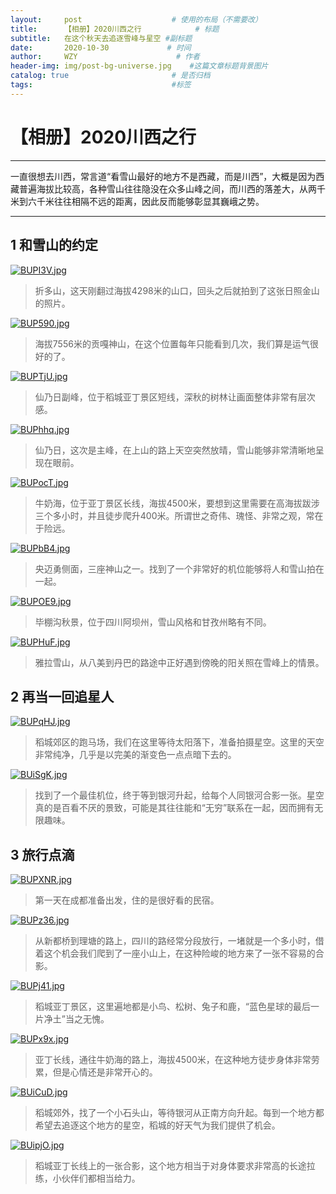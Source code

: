 ```yaml
---
layout:     post                    # 使用的布局（不需要改）
title:      【相册】2020川西之行            # 标题 
subtitle:   在这个秋天去追逐雪峰与星空 #副标题
date:       2020-10-30             # 时间
author:     WZY                      # 作者
header-img: img/post-bg-universe.jpg    #这篇文章标题背景图片
catalog: true                       # 是否归档
tags:                               #标签
--- 
```


# 【相册】2020川西之行

***

一直很想去川西，常言道“看雪山最好的地方不是西藏，而是川西”，大概是因为西藏普遍海拔比较高，各种雪山往往隐没在众多山峰之间，而川西的落差大，从两千米到六千米往往相隔不远的距离，因此反而能够彰显其巍峨之势。

***

## 1 和雪山的约定

[![BUPI3V.jpg](https://s1.ax1x.com/2020/10/31/BUPI3V.jpg)](https://imgchr.com/i/BUPI3V)
> 折多山，这天刚翻过海拔4298米的山口，回头之后就拍到了这张日照金山的照片。

[![BUP590.jpg](https://s1.ax1x.com/2020/10/31/BUP590.jpg)](https://imgchr.com/i/BUP590)
> 海拔7556米的贡嘎神山，在这个位置每年只能看到几次，我们算是运气很好的了。

[![BUPTjU.jpg](https://s1.ax1x.com/2020/10/31/BUPTjU.jpg)](https://imgchr.com/i/BUPTjU)
> 仙乃日副峰，位于稻城亚丁景区短线，深秋的树林让画面整体非常有层次感。

[![BUPhhq.jpg](https://s1.ax1x.com/2020/10/31/BUPhhq.jpg)](https://imgchr.com/i/BUPhhq)
> 仙乃日，这次是主峰，在上山的路上天空突然放晴，雪山能够非常清晰地呈现在眼前。

[![BUPocT.jpg](https://s1.ax1x.com/2020/10/31/BUPocT.jpg)](https://imgchr.com/i/BUPocT)
> 牛奶海，位于亚丁景区长线，海拔4500米，要想到这里需要在高海拔跋涉三个多小时，并且徒步爬升400米。所谓世之奇伟、瑰怪、非常之观，常在于险远。

[![BUPbB4.jpg](https://s1.ax1x.com/2020/10/31/BUPbB4.jpg)](https://imgchr.com/i/BUPbB4)
> 央迈勇侧面，三座神山之一。找到了一个非常好的机位能够将人和雪山拍在一起。

[![BUPOE9.jpg](https://s1.ax1x.com/2020/10/31/BUPOE9.jpg)](https://imgchr.com/i/BUPOE9)
> 毕棚沟秋景，位于四川阿坝州，雪山风格和甘孜州略有不同。

[![BUPHuF.jpg](https://s1.ax1x.com/2020/10/31/BUPHuF.jpg)](https://imgchr.com/i/BUPHuF)
> 雅拉雪山，从八美到丹巴的路途中正好遇到傍晚的阳关照在雪峰上的情景。


## 2 再当一回追星人

[![BUPqHJ.jpg](https://s1.ax1x.com/2020/10/31/BUPqHJ.jpg)](https://imgchr.com/i/BUPqHJ)
> 稻城郊区的跑马场，我们在这里等待太阳落下，准备拍摄星空。这里的天空非常纯净，几乎是以完美的渐变色一点点暗下去的。

[![BUiSgK.jpg](https://s1.ax1x.com/2020/10/31/BUiSgK.jpg)](https://imgchr.com/i/BUiSgK)
> 找到了一个最佳机位，终于等到银河升起，给每个人同银河合影一张。星空真的是百看不厌的景致，可能是其往往能和“无穷”联系在一起，因而拥有无限趣味。

## 3 旅行点滴

[![BUPXNR.jpg](https://s1.ax1x.com/2020/10/31/BUPXNR.jpg)](https://imgchr.com/i/BUPXNR)
> 第一天在成都准备出发，住的是很好看的民宿。

[![BUPz36.jpg](https://s1.ax1x.com/2020/10/31/BUPz36.jpg)](https://imgchr.com/i/BUPz36)
> 从新都桥到理塘的路上，四川的路经常分段放行，一堵就是一个多小时，借着这个机会我们爬到了一座小山上，在这种险峻的地方来了一张不容易的合影。

[![BUPj41.jpg](https://s1.ax1x.com/2020/10/31/BUPj41.jpg)](https://imgchr.com/i/BUPj41)
> 稻城亚丁景区，这里遍地都是小鸟、松树、兔子和鹿，“蓝色星球的最后一片净土”当之无愧。

[![BUPx9x.jpg](https://s1.ax1x.com/2020/10/31/BUPx9x.jpg)](https://imgchr.com/i/BUPx9x)
> 亚丁长线，通往牛奶海的路上，海拔4500米，在这种地方徒步身体非常劳累，但是心情还是非常开心的。

[![BUiCuD.jpg](https://s1.ax1x.com/2020/10/31/BUiCuD.jpg)](https://imgchr.com/i/BUiCuD)
> 稻城郊外，找了一个小石头山，等待银河从正南方向升起。每到一个地方都希望去追逐这个地方的星空，稻城的好天气为我们提供了机会。

[![BUipjO.jpg](https://s1.ax1x.com/2020/10/31/BUipjO.jpg)](https://imgchr.com/i/BUipjO)
> 稻城亚丁长线上的一张合影，这个地方相当于对身体要求非常高的长途拉练，小伙伴们都相当给力。